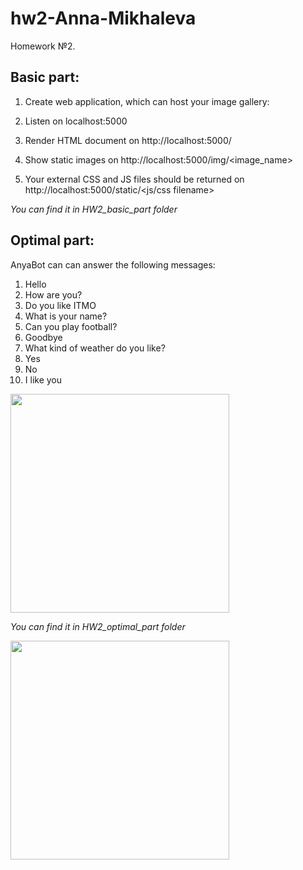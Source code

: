 # hw2-Anna-Mikhaleva
Homework №2.

## Basic part:
1. Create web application, which can host your image gallery:

1. Listen on localhost:5000

1. Render HTML document on http://localhost:5000/

1. Show static images on http://localhost:5000/img/<image_name>

1. Your external CSS and JS files should be returned on http://localhost:5000/static/<js/css filename>

_You can find it in HW2_basic_part folder_

## Optimal part:
AnyaBot can can answer the following messages:
1. Hello 
2. How are you?
3. Do you like ITMO 
4. What is your name?
5. Can you play football?
6. Goodbye 
7. What kind of weather do you like?
8. Yes
9. No
10. I like you

<img src="https://user-images.githubusercontent.com/82313956/115227805-9e7a4680-a119-11eb-914d-8aa89e203a20.png" width="350">

_You can find it in HW2_optimal_part folder_

<img src="https://user-images.githubusercontent.com/82313956/114319439-48564380-9b1a-11eb-8efb-69d317044049.jpg" width="350">

